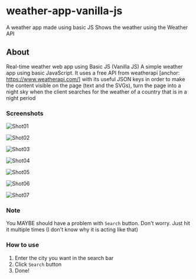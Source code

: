 # weather-app-vanilla-js
A weather app made using basic JS
Shows the weather using the Weather API

## About
Real-time weather web app using Basic JS (Vanilla JS)
A simple weather app using basic JavaScript. It uses a free API from weatherapi [anchor: https://www.weatherapi.com/] with its useful JSON keys
in order to make the content visible on the page (text and the SVGs), turn the page into a night sky when the client searches for the weather of a country that is in a night period

### Screenshots
![Shot01](https://user-images.githubusercontent.com/124906353/218440706-64a5a2d1-b948-40eb-89cd-46bf39c03b58.PNG)

![Shot02](https://user-images.githubusercontent.com/124906353/218440715-a6596340-48e5-4ef1-8966-9277bb5c82c2.PNG)

![Shot03](https://user-images.githubusercontent.com/124906353/218440722-72bc79e5-cc9f-45f2-b471-f7167bad38bd.PNG)

![Shot04](https://user-images.githubusercontent.com/124906353/218440726-762a5a7c-e9e0-438c-ade3-b462b288f8b2.PNG)

![Shot05](https://user-images.githubusercontent.com/124906353/218440729-4ad4ae5f-17d6-4970-95da-64cbfd9647f1.PNG)

![Shot06](https://user-images.githubusercontent.com/124906353/218440731-7bba54d5-5b44-4491-82d7-91ef9dbfab24.PNG)

![Shot07](https://user-images.githubusercontent.com/124906353/218440740-5c85b07f-60bd-41a0-91ff-e444cf23dd24.PNG)

### Note
You MAYBE should have a problem with `Search` button. Don't worry. Just hit it multiple times (I don't know why it is acting like that)

### How to use
1. Enter the city you want in the search bar
2. Click `Search` button
3. Done!
